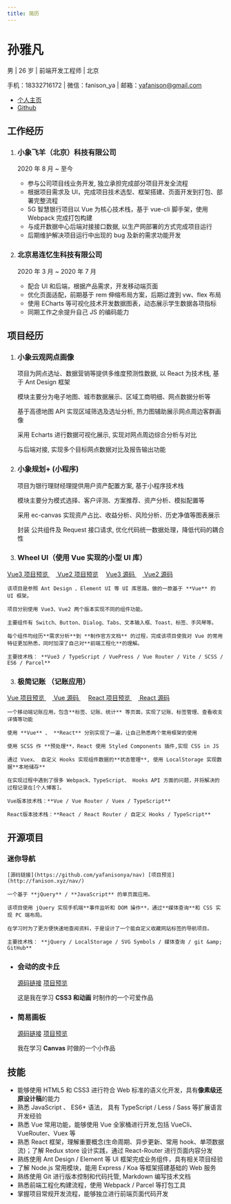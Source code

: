 ```yaml
---
title: 简历
---
```


# 孙雅凡

男 | 26 岁 | 前端开发工程师 | 北京

手机：18332716172 | 微信：fanison_ya | 邮箱：yafanison@gmail.com

- [个人主页](https://yafanisonya.github.io/blog/)
- [Github](https://github.com/yafanisonya)

## 工作经历

1.  ### 小象飞羊（北京）科技有限公司

    2020 年 8 月 ~ 至今

    - 参与公司项目线业务开发, 独立承担完成部分项目开发全流程
    - 根据项目需求及 UI，完成项目技术选型、框架搭建、页面开发到打包、部署完整流程
    - 5G 智慧银行项目以 Vue 为核心技术栈，基于 vue-cli 脚手架，使用 Webpack 完成打包构建
    - 与成开数据中心后端对接接口数据, 以生产网部署的方式完成项目运行
    - 后期维护解决项目运行中出现的 bug 及新的需求功能开发
    <!-- - 云观网点画像基于 Ant Design 框架, 以 React 为技术栈，配合高德地图 API 实现数据化网点选址 -->

2.  ### 北京易连忆生科技有限公司

    2020 年 3 月 ~ 2020 年 7 月

    - 配合 UI 和后端，根据产品需求，开发移动端页面
    - 优化页面适配，前期基于 rem 伸缩布局方案，后期过渡到 vw、flex 布局
    - 使用 ECharts 等可视化技术开发数据图表，动态展示学生数据各项指标
    - 同期工作之余提升自己 JS 的编码能力

## 项目经历

1.  ### 小象云观网点画像

    项目为网点选址、数据营销等提供多维度预测性数据, 以 React 为技术栈, 基于 Ant Design 框架

    模块主要分为电子地图、城市数据展示、区域工商明细、网点数据分析等

    基于高德地图 API 实现区域筛选及选址分析, 热力图辅助展示网点周边客群画像

    采用 Echarts 进行数据可视化展示, 实现对网点周边综合分析与对比

    与后端对接, 实现多个目标网点数据对比及报告输出功能

2.  ### 小象规划+ (小程序)

    项目为银行理财经理提供用户资产配置方案, 基于小程序技术栈

    模块主要分为模式选择、客户评测、方案推荐、资产分析、模拟配置等

    采用 ec-canvas 实现资产占比、收益分析、风险分析、历史净值等图表展示

    封装 公共组件及 Request 接口请求, 优化代码统一数据处理，降低代码的耦合性

3.  ### Wheel UI（使用 Vue 实现的小型 UI 库）

[Vue3 项目预览 ](https://yafanisonya.github.io/wheelv3-website/) 　[ Vue2 项目预览](https://yafanisonya.github.io/wheel/)　
[ Vue3 源码 ](https://github.com/yafanisonya/wheelv3)
　[ Vue2 源码 ](https://github.com/yafanisonya/wheel)

    该项目是参照 Ant Design 、Element UI 等 UI 库思路，做的一款基于 **Vue** 的 UI 框架。

    项目分别使用 Vue3、Vue2 两个版本实现不同的组件功能。

    主要组件有 Switch、Button、Dialog、Tabs、文本输入框、Toast、标签、手风琴等。

    每个组件均经历**需求分析**到 **制作官方文档** 的过程，完成该项目使我对 Vue 的常用特征更加熟悉，同时加深了自己对**前端工程化**的理解。

    主要技术栈： **Vue3 / TypeScript / VuePress / Vue Router / Vite / SCSS / ES6 / Parcel**

3.  ### 极简记账 （记账应用）

[ Vue 项目预览 ](https://yafanisonya.github.io/ledger-website/) 　[ Vue 源码 ](https://github.com/yafanisonya/ledger)　
[ React 项目预览 ](https://yafanisonya.github.io/react_morney_website/) 　[ React 源码](https://github.com/yafanisonya/react_morney)

    一个移动端记账应用，包含**标签、记账、统计** 等页面，实现了记账、标签管理、查看收支详情等功能

    使用 **Vue** 、 **React** 分别实现了一遍，让自己熟悉两个常用框架的使用

    使用 SCSS 作 **预处理**，React 使用 Styled Components 插件,实现 CSS in JS

    通过 Vuex、 自定义 Hooks 实现组件数据的**状态管理**, 使用 LocalStorage 实现数据**本地储存**

    在实现过程中遇到了很多 Webpack、TypeScript、 Hooks API 方面的问题，并将解决的过程记录在[个人博客]。

    Vue版本技术栈：**Vue / Vue Router / Vuex / TypeScript**

    React版本技术栈：**React / React Router / 自定义 Hooks / TypeScript**

## 开源项目

### 迷你导航

    [源码链接](https://github.com/yafanisonya/nav) [项目预览](http://fanison.xyz/nav/)

    一个基于 **jQuery** / **JavaScript** 的单页面应用。

    该项目使用 jQuery 实现手机端**事件监听和 DOM 操作**，通过**媒体查询**和 CSS 实现 PC 端布局。

    在学习时为了更方便快速地查阅资料，于是设计了一个能自定义收藏网站标签的导航项目。

    主要技术栈： **jQuery / LocalStorage / SVG Symbols / 媒体查询 / git &amp; GitHub**

- ### 会动的皮卡丘

  [源码链接](https://github.com/yafanisonya/pikachu) [项目预览](http://fanison.xyz/pikachu/src/test.html)

  这是我在学习 **CSS3 和动画** 时制作的一个可爱作品

- ### 简易画板

  [源码链接](https://github.com/yafanisonya/canvas-demo) [项目预览](http://fanison.xyz/canvas-demo/)

  我在学习 **Canvas** 时做的一个小作品

## 技能

- 能够使用 HTML5 和 CSS3 进行符合 Web 标准的语义化开发，具有**像素级还原设计稿**的能力
- 熟悉 JavaScript 、 ES6+ 语法， 具有 TypeScript / Less / Sass 等扩展语言开发经验
- 熟悉 Vue 常用功能，能够使用 Vue 全家桶进行开发,包括 VueCli、VueRouter、Vuex 等
- 熟悉 React 框架，理解重要概念(生命周期、异步更新、常用 hook、单项数据流)；了解 Redux store 设计实践，通过 React-Router 进行页面内容分发
- 熟练使用 Ant Design / Element 等 UI 框架完成业务组件，具有相关项目经验
- 了解 Node.js 常用模块，能用 Express / Koa 等框架搭建基础的 Web 服务
- 熟练使用 Git 进行版本控制和代码托管, Markdown 编写技术文档
- 熟悉前端工程化构建流程，使用 Webpack / Parcel 等打包工具
- 掌握项目常规开发流程，能够独立进行前端页面代码开发
